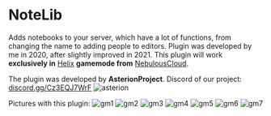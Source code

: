 # NoteLib
Adds notebooks to your server, which have a lot of functions, from changing the name to adding people to editors. Plugin was developed by me in 2020, after slightly improved in 2021. This plugin will work **exclusively in** [Helix](https://github.com/NebulousCloud/helix) **gamemode 
from** [NebulousCloud](https://github.com/NebulousCloud).

The plugin was developed by **AsterionProject**. Discord of our project: [discord.gg/Cz3EQJ7WrF](https://discord.gg/Cz3EQJ7WrF)
![asterion](https://i.imgur.com/qJtYDKM.png)

Pictures with this plugin:
![gm1](https://i.imgur.com/eOEs0b9.png)
![gm2](https://i.imgur.com/gXzruP7.png)
![gm3](https://i.imgur.com/k700HAj.pngg)
![gm4](https://i.imgur.com/e4oq9Pi.png)
![gm5](https://i.imgur.com/5GZMHLF.png)
![gm6](https://i.imgur.com/MVyaQ2D.png)
![gm7](https://i.imgur.com/Rx4eEww.png)
